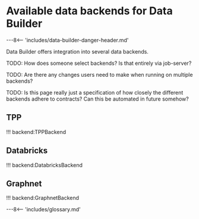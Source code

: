 # Available data backends for Data Builder

---8<-- 'includes/data-builder-danger-header.md'

Data Builder offers integration into several data backends.

TODO: How does someone select backends? Is that entirely via
job-server?

TODO: Are there any changes users need to make when running on multiple
backends?

TODO: Is this page really just a specification of how closely the
different backends adhere to contracts? Can this be automated in future
somehow?

## TPP
!!! backend:TPPBackend

## Databricks
!!! backend:DatabricksBackend

## Graphnet
!!! backend:GraphnetBackend

---8<-- 'includes/glossary.md'

